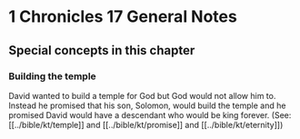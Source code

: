 # 1 Chronicles 17 General Notes
## Special concepts in this chapter

### Building the temple
David wanted to build a temple for God but God would not allow him to. Instead he promised that his son, Solomon, would build the temple and he promised David would have a descendant who would be king forever. (See: [[../bible/kt/temple]] and [[../bible/kt/promise]] and [[../bible/kt/eternity]])